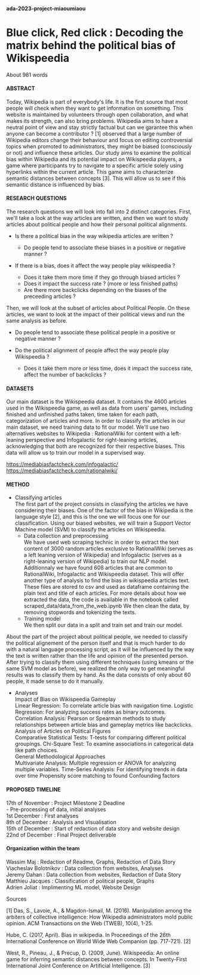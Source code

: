 ﻿#### ada-2023-project-miaoumiaou

# Blue click, Red click : Decoding the matrix behind the political bias of Wikispeedia

About 981 words

#### ABSTRACT 
 
Today, Wikipedia is part of everybody's life. It is the first source that most people will check when they want to get information on something. This website is maintained by volunteers through open collaboration, and what makes its strength, can also bring problems. Wikipedia aims to have a neutral point of view and stay strictly factual but can we garantee this when anyone can become a contributor ? [1] observed that a large number of Wikipedia editors change their behaviour and focus on editing controversial topics when promoted to administrators, they might be biased (consciously or not) and influence these articles. 
Our study aims to examine the political bias within Wikipedia and its potential impact on Wikispeedia players, a game where participants try to navigate to a specific article solely using hyperlinks within the current article. This game  aims to characterize semantic distances between concepts [3]. This will allow us to see if this semantic distance is influenced by bias.




#### RESEARCH QUESTIONS 
The research questions we will look into fall into 2 distinct categories. First, we'll take a look at the way articles are written, and then we want to study articles about political people and how their personal political alignments. 

- Is there a political bias in the way wikipedia articles are written ?
    - Do people tend to associate these biases in a positive or negative manner ?

- If there is a bias, does it affect the way people play wikispeedia ?  
    - Does it take them more time if they go through biased articles ?
    - Does it impact the success rate ? (more or less finished paths)
    - Are there more backclicks depending on the biases of the preceeding articles ?
    

Then, we will look at the subset of articles about Political People. On these articles, we want to look at the impact of their political views and run the same analysis as before.

- Do people tend to associate these political people in a positive or negative manner ?

- Do the political alignment of people affect the way people play Wikispeedia ?
    - Does it take them more or less time, does it impact the success rate, affect the number of backclicks ?
    




#### DATASETS
Our main dataset is the Wikispeedia dataset. It contains the 4600 articles used in the Wikispeedia game, as well as data from users' games, including finished and unfinished paths taken, time taken for each path, categorization of articles and more.
In order to classify the articles in our main dataset, we need training data to fit our model. 
We'll use two alternatives websites to Wikipedia : RationalWiki for content with a left-leaning perspective and Infogalactic for right-leaning articles, acknowledging that both are recognized for their respective biases. This data will allow us to train our model in a supervised way.


https://mediabiasfactcheck.com/infogalactic/
https://mediabiasfactcheck.com/rationalwiki/



#### METHOD
- Classifying articles <br>
The first part of the project consists in classifying the articles we have considering their biases. One of the factor of the bias in Wikipedia is the language style [2], and this is the one we will focus one for our classification. Using our biased websites, we will train a Support Vector Machine model (SVM) to classify the articles on Wikispeedia.
    - Data collection and preprocessing <br>
We have used web scraping technic in order to extract the text content of 3000 random articles exclusive to RationalWiki (serves as a left leaning version of Wikipedia) and Infogalactic (serves as a right-leaning version of Wikipedia) to train our NLP model. 
Additionnaly we have found 608 articles that are common to RationalWiki, Infogalactic and Wikispeedia dataset. This will offer another type of analysis to find the bias in wikispeedia articles text. These files are stored to csv and used as dataframe containing the plain text and title of each articles. 
For more details about how we extracted the data, the code is available in the notebook called scraped_data/data_from_the_web.ipynb
We then clean the data, by removing stopwords and tokenizing the texts. 
    - Training model <br>
We then split our data in a split and train set and train our model. 




About the part of the project about political people, we needed to classify the political alignement of the person itself and that is much harder to do with a natural language processing script, as it will be influenced by the way the text is written rather than the life and opinion of the presented person. After trying to classify them using different techniques (using kmeans or the same SVM model as before), we realized the only way to get meaningful results was to classify them by hand. As the data consists of only about 60 people, it made sense to do it manually. 


-  Analyses <br>
Impact of Bias on Wikispeedia Gameplay <br>
Linear Regression: To correlate article bias with navigation time.
Logistic Regression: For analyzing success rates as binary outcomes.
Correlation Analysis: Pearson or Spearman methods to study relationships between article bias and gameplay metrics like backclicks. <br>
Analysis of Articles on Political Figures <br>
Comparative Statistical Tests: T-tests for comparing different political groupings.
Chi-Square Test: To examine associations in categorical data like path choices. <br>
General Methodological Approaches <br>
Multivariate Analysis: Multiple regression or ANOVA for analyzing multiple variables.
Time-Series Analysis: For identifying trends in data over time
Propensity score matching to found Confounding factors
 


#### PROPOSED TIMELINE


17th of November : Project Milestone 2 Deadline <br>
    - Pre-processing of data, initial analyses <br>
1st December : First analyses <br>
8th of December : Analysis and Visualisation <br>
15th of December : Start of redaction of data story and website design <br>
22nd of December : Final Project deliverable  <br>


#### Organization within the team 

Wassim Maj : Redaction of Readme, Graphs, Redaction of Data Story<br>
Viacheslav Bolotnikov : Data collection from websites, Analyses<br>
Jeremy Dahan : Data collection from websites, Redaction of Data Story<br>
Matthieu Jacques : Classification of political people, Graphs<br>
Adrien Joliat : Implimenting ML model, Website Design<br>



Sources 

[1] Das, S., Lavoie, A., & Magdon-Ismail, M. (2016). Manipulation among the arbiters of collective intelligence: How Wikipedia administrators mold public opinion. ACM Transactions on the Web (TWEB), 10(4), 1-25.


Hube, C. (2017, April). Bias in wikipedia. In Proceedings of the 26th International Conference on World Wide Web Companion (pp. 717-721).
[2]

West, R., Pineau, J., & Precup, D. (2009, June). Wikispeedia: An online game for inferring semantic distances between concepts. In Twenty-First International Joint Conference on Artificial Intelligence.
[3]
